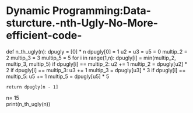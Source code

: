 # Dynamic Programming:Data-sturcture.-nth-Ugly-No-More-efficient-code-



def n_th_ugly(n):
    dpugly = [0] * n 
    dpugly[0] = 1 
    u2 = u3 = u5 = 0 
    multip_2 = 2
    multip_3 = 3 
    multip_5 = 5 
    for i in range(1,n):
        dpugly[i] = min(multip_2, multip_3, multip_5)
        if dpugly[i] == multip_2:
            u2 += 1 
            multip_2 = dpugly[u2] * 2 
        if dpugly[i] == multip_3:
            u3 +=  1 
            multip_3 = dpugly[u3] * 3 
        if dpugly[i] == multip_5:
            u5 += 1 
            multip_5 = dpugly[u5] * 5
            
    return dpugly[n - 1]
    

n= 15        
print(n_th_ugly(n))
    
